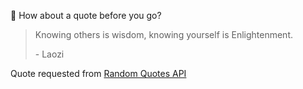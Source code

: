 📣 How about a quote before you go?

> Knowing others is wisdom, knowing yourself is Enlightenment.
>
> <p>- Laozi</p>

Quote requested from [Random Quotes API](https://github.com/lukePeavey/quotable)
